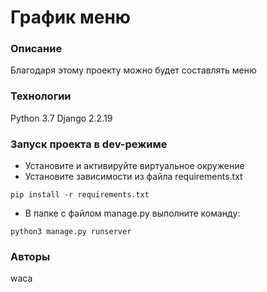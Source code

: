 # График меню
### Описание
Благодаря этому проекту можно будет составлять меню
### Технологии
Python 3.7
Django 2.2.19
### Запуск проекта в dev-режиме
- Установите и активируйте виртуальное окружение
- Установите зависимости из файла requirements.txt
```
pip install -r requirements.txt
``` 
- В папке с файлом manage.py выполните команду:
```
python3 manage.py runserver
```
### Авторы
waca